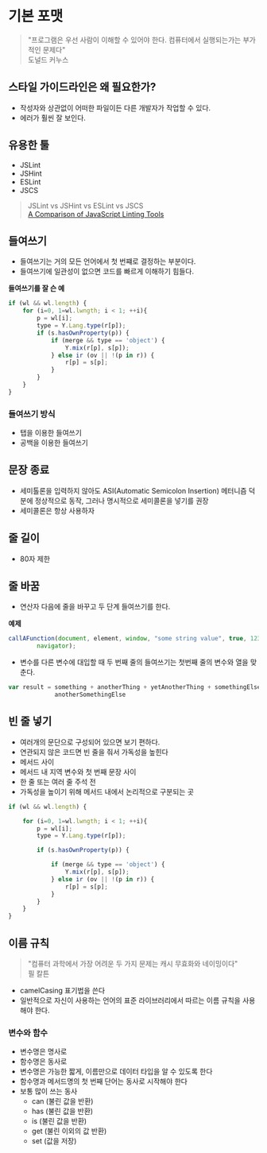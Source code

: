 # 기본 포맷

>"프로그램은 우선 사람이 이해할 수 있어야 한다. 컴퓨터에서 실행되는가는 부가적인 문제다" <br>
> 도널드 커누스

## 스타일 가이드라인은 왜 필요한가?

- 작성자와 상관없이 어떠한 파일이든 다른 개발자가 작업할 수 있다.
- 에러가 훨씬 잘 보인다.

## 유용한 툴

- JSLint
- JSHint
- ESLint
- JSCS

> JSLint vs JSHint vs ESLint vs JSCS<br>
> [A Comparison of JavaScript Linting Tools](https://www.sitepoint.com/comparison-javascript-linting-tools/)

## 들여쓰기

- 들여쓰기는 거의 모든 언어에서 첫 번쨰로 결정하는 부분이다.
- 들여쓰기에 일관성이 없으면 코드를 빠르게 이해하기 힘들다.

**들여쓰기를 잘 슨 예**
```JavaScript
if (wl && wl.length) {
    for (i=0, 1=wl.lwngth; i < 1; ++i){
        p = wl[i];
        type = Y.Lang.type(r[p]);
        if (s.hasOwnProperty(p)) {
            if (merge && type == 'object') {
                Y.mix(r[p], s[p]);
            } else ir (ov || !(p in r)) {
                r[p] = s[p];
            }
        }
    }
}
```

### 들여쓰기 방식

- 탭을 이용한 들여쓰기
- 공백을 이용한 들여쓰기

## 문장 종료  
- 세미톨론을 입력하지 않아도 ASI(Automatic Semicolon Insertion) 메터니즘 덕분에 정상적으로 동작, 그러나 명시적으로 세미콜론을 넣기를 권장
- 세미콜론은 항상 사용하자

## 줄 길이
- 80자 제한

## 줄 바꿈
- 연산자 다음에 줄을 바꾸고 두 단계 들여쓰기를 한다.  

**예제**
```JavaScript
callAFunction(document, element, window, "some string value", true, 123,
        navigator);
```

- 변수를 다른 변수에 대입할 때 두 번째 줄의 들여쓰기는 첫번째 줄의 변수와 열을 맞춘다.
```javascript
var result = something + anotherThing + yetAnotherThing + somethingElse +
             anotherSomethingElse
```

## 빈 줄 넣기
- 여러개의 문단으로 구성되어 있으면 보기 편하다.
- 연관되지 않은 코드면 빈 줄을 줘서 가독성을 높힌다
- 메서드 사이
- 메서드 내 지역 변수와 첫 번째 문장 사이
- 한 줄 또는 여러 줄 주석 전
- 가독성을 높이기 위해 메서드 내에서 논리적으로 구분되는 곳
```javascript
if (wl && wl.length) {

    for (i=0, 1=wl.lwngth; i < 1; ++i){
        p = wl[i];
        type = Y.Lang.type(r[p]);

        if (s.hasOwnProperty(p)) {

            if (merge && type == 'object') {
                Y.mix(r[p], s[p]);
            } else ir (ov || !(p in r)) {
                r[p] = s[p];
            }
        }
    }
}
```

## 이름 규칙
> "컴퓨터 과학에서 가장 어려운 두 가지 문제는 캐시 무효화와 네이밍이다" <br>
> 필 칼튼

- camelCasing 표기법을 쓴다
- 일반적으로 자신이 사용하는 언어의 표준 라이브러리에서 따르는 이름 규칙을 사용해야 한다.

### 변수와 함수
- 변수명은 명사로
- 함수명은 동사로
- 변수명은 가능한 짧게, 이름만으로 데이터 타입을 알 수 있도록 한다
- 함수명과 메서드명의 첫 번째 단어는 동사로 시작해야 한다
- 보통 많이 쓰는 동사
    - can (불린 값을 반환)
    - has (불린 값을 반환)
    - is (불린 값을 반환)
    - get (불린 이외의 값 반환)
    - set (값을 저장)

